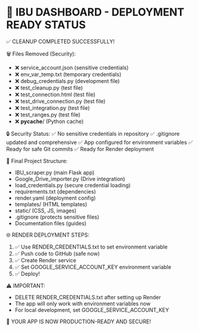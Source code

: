 🚀 IBU DASHBOARD - DEPLOYMENT READY STATUS
==========================================

✅ CLEANUP COMPLETED SUCCESSFULLY!

🗑️ Files Removed (Security):
- ❌ service_account.json (sensitive credentials)
- ❌ env_var_temp.txt (temporary credentials)
- ❌ debug_credentials.py (development file)
- ❌ test_cleanup.py (test file)
- ❌ test_connection.html (test file)
- ❌ test_drive_connection.py (test file)
- ❌ test_integration.py (test file)
- ❌ test_ranges.py (test file)
- ❌ __pycache__/ (Python cache)

🔒 Security Status:
✅ No sensitive credentials in repository
✅ .gitignore updated and comprehensive
✅ App configured for environment variables
✅ Ready for safe Git commits
✅ Ready for Render deployment

📁 Final Project Structure:
- IBU_scraper.py (main Flask app)
- Google_Drive_importer.py (Drive integration)
- load_credentials.py (secure credential loading)
- requirements.txt (dependencies)
- render.yaml (deployment config)
- templates/ (HTML templates)
- static/ (CSS, JS, images)
- .gitignore (protects sensitive files)
- Documentation files (guides)

🌐 RENDER DEPLOYMENT STEPS:
1. ✅ Use RENDER_CREDENTIALS.txt to set environment variable
2. ✅ Push code to GitHub (safe now)
3. ✅ Create Render service
4. ✅ Set GOOGLE_SERVICE_ACCOUNT_KEY environment variable
5. ✅ Deploy!

⚠️  IMPORTANT:
- DELETE RENDER_CREDENTIALS.txt after setting up Render
- The app will only work with environment variables now
- For local development, set GOOGLE_SERVICE_ACCOUNT_KEY

🎉 YOUR APP IS NOW PRODUCTION-READY AND SECURE!
